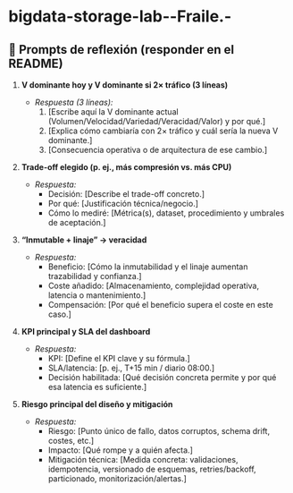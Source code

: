 # bigdata-storage-lab--Fraile.-
## 🧠 Prompts de reflexión (responder en el README)

1) **V dominante hoy y V dominante si 2× tráfico (3 líneas)**
   - *Respuesta (3 líneas):*  
     1) [Escribe aquí la V dominante actual (Volumen/Velocidad/Variedad/Veracidad/Valor) y por qué.]  
     2) [Explica cómo cambiaría con 2× tráfico y cuál sería la nueva V dominante.]  
     3) [Consecuencia operativa o de arquitectura de ese cambio.]

2) **Trade-off elegido (p. ej., más compresión vs. más CPU)**
   - *Respuesta:*  
     - Decisión: [Describe el trade-off concreto.]  
     - Por qué: [Justificación técnica/negocio.]  
     - Cómo lo mediré: [Métrica(s), dataset, procedimiento y umbrales de aceptación.]

3) **“Inmutable + linaje” → veracidad**
   - *Respuesta:*  
     - Beneficio: [Cómo la inmutabilidad y el linaje aumentan trazabilidad y confianza.]  
     - Coste añadido: [Almacenamiento, complejidad operativa, latencia o mantenimiento.]  
     - Compensación: [Por qué el beneficio supera el coste en este caso.]

4) **KPI principal y SLA del dashboard**
   - *Respuesta:*  
     - KPI: [Define el KPI clave y su fórmula.]  
     - SLA/latencia: [p. ej., T+15 min / diario 08:00.]  
     - Decisión habilitada: [Qué decisión concreta permite y por qué esa latencia es suficiente.]

5) **Riesgo principal del diseño y mitigación**
   - *Respuesta:*  
     - Riesgo: [Punto único de fallo, datos corruptos, schema drift, costes, etc.]  
     - Impacto: [Qué rompe y a quién afecta.]  
     - Mitigación técnica: [Medida concreta: validaciones, idempotencia, versionado de esquemas, retries/backoff, particionado, monitorización/alertas.]
